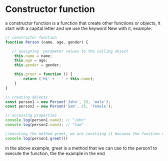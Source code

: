 # Constructor function

a constructor function is a function that create other functions or objects, it start with a capital letter and we use the keyword New with it, example:

```javascript
// constructor function
function Person (name, age, gender) {

   // assigning  parameter values to the calling object
    this.name = name;
    this.age = age;
    this.gender = gender;

    this.greet = function () {
        return ('Hi' + ' ' + this.name);
    }
}

// creating objects
const person1 = new Person('John', 23, 'male');
const person2 = new Person('Sam', 25, 'female');

// accessing properties
console.log(person1.name); // "John"
console.log(person2.name); // "Sam"

//excuting the method greet, we are consloing it because the function only returns a value
console.log(person1.greet())

```

in the above example, greet is a method that we can use to the person1 to execute the function, the the example in the end
